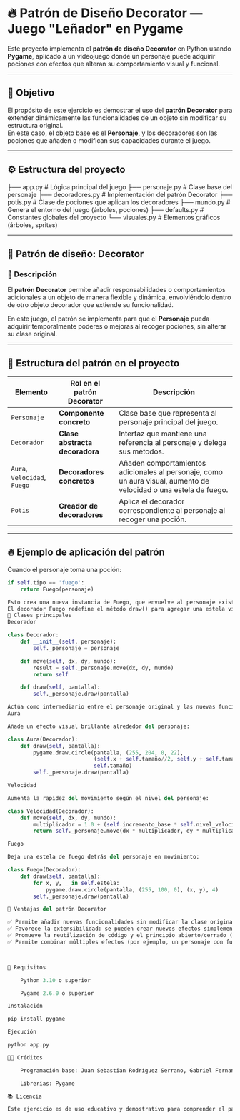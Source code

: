 # 🔥 Patrón de Diseño Decorator — Juego "Leñador" en Pygame

Este proyecto implementa el **patrón de diseño Decorator** en Python usando **Pygame**, aplicado a un videojuego donde un personaje puede adquirir pociones con efectos que alteran su comportamiento visual y funcional.

---

## 🎯 Objetivo

El propósito de este ejercicio es demostrar el uso del **patrón Decorator** para extender dinámicamente las funcionalidades de un objeto sin modificar su estructura original.  
En este caso, el objeto base es el **Personaje**, y los decoradores son las pociones que añaden o modifican sus capacidades durante el juego.

---

## ⚙️ Estructura del proyecto

├── app.py # Lógica principal del juego
├── personaje.py # Clase base del personaje
├── decoradores.py # Implementación del patrón Decorator
├── potis.py # Clase de pociones que aplican los decoradores
├── mundo.py # Genera el entorno del juego (árboles, pociones)
├── defaults.py # Constantes globales del proyecto
└── visuales.py # Elementos gráficos (árboles, sprites)


---

## 🧩 Patrón de diseño: Decorator

### 🧠 Descripción
El **patrón Decorator** permite añadir responsabilidades o comportamientos adicionales a un objeto de manera flexible y dinámica, envolviéndolo dentro de otro objeto decorador que extiende su funcionalidad.

En este juego, el patrón se implementa para que el **Personaje** pueda adquirir temporalmente poderes o mejoras al recoger pociones, sin alterar su clase original.

---

## 🧱 Estructura del patrón en el proyecto

| Elemento | Rol en el patrón Decorator | Descripción |
|-----------|-----------------------------|--------------|
| `Personaje` | **Componente concreto** | Clase base que representa al personaje principal del juego. |
| `Decorador` | **Clase abstracta decoradora** | Interfaz que mantiene una referencia al personaje y delega sus métodos. |
| `Aura`, `Velocidad`, `Fuego` | **Decoradores concretos** | Añaden comportamientos adicionales al personaje, como un aura visual, aumento de velocidad o una estela de fuego. |
| `Potis` | **Creador de decoradores** | Aplica el decorador correspondiente al personaje al recoger una poción. |

---

## 🔥 Ejemplo de aplicación del patrón

Cuando el personaje toma una poción:

```python
if self.tipo == 'fuego':
    return Fuego(personaje)

Esto crea una nueva instancia de Fuego, que envuelve al personaje existente.
El decorador Fuego redefine el método draw() para agregar una estela visual y puede alterar el movimiento si lo requiere, manteniendo el resto de comportamientos intactos.
🧩 Clases principales
Decorador

class Decorador:
    def __init__(self, personaje):
        self._personaje = personaje

    def move(self, dx, dy, mundo):
        result = self._personaje.move(dx, dy, mundo)
        return self

    def draw(self, pantalla):
        self._personaje.draw(pantalla)

Actúa como intermediario entre el personaje original y las nuevas funcionalidades.
Aura

Añade un efecto visual brillante alrededor del personaje:

class Aura(Decorador):
    def draw(self, pantalla):
        pygame.draw.circle(pantalla, (255, 204, 0, 22),
                           (self.x + self.tamaño//2, self.y + self.tamaño//2),
                           self.tamaño)
        self._personaje.draw(pantalla)

Velocidad

Aumenta la rapidez del movimiento según el nivel del personaje:

class Velocidad(Decorador):
    def move(self, dx, dy, mundo):
        multiplicador = 1.0 + (self.incremento_base * self.nivel_velocidad)
        return self._personaje.move(dx * multiplicador, dy * multiplicador, mundo)

Fuego

Deja una estela de fuego detrás del personaje en movimiento:

class Fuego(Decorador):
    def draw(self, pantalla):
        for x, y, _ in self.estela:
            pygame.draw.circle(pantalla, (255, 100, 0), (x, y), 4)
        self._personaje.draw(pantalla)

🎨 Ventajas del patrón Decorator

✅ Permite añadir nuevas funcionalidades sin modificar la clase original del personaje.
✅ Favorece la extensibilidad: se pueden crear nuevos efectos simplemente definiendo más decoradores.
✅ Promueve la reutilización de código y el principio abierto/cerrado (OCP) de la programación orientada a objetos.
✅ Permite combinar múltiples efectos (por ejemplo, un personaje con fuego y velocidad simultáneamente).



🚀 Requisitos

    Python 3.10 o superior

    Pygame 2.6.0 o superior

Instalación

pip install pygame

Ejecución

python app.py

👨‍💻 Créditos

    Programación base: Juan Sebastian Rodríguez Serrano, Gabriel Fernando Lozano Echeverry y Juan Sebastian Henriquez Berrios 

    Librerías: Pygame

📚 Licencia

Este ejercicio es de uso educativo y demostrativo para comprender el patrón de diseño Decorator en Python con Pygame.